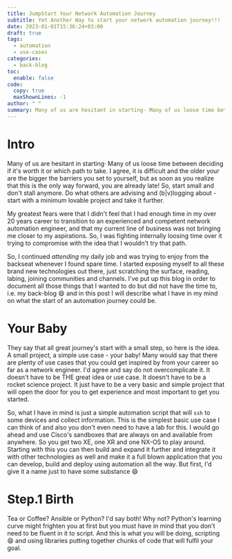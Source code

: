 ```yaml
---
title: JumpStart Your Network Automation Journey
subtitle: Yet Another Way to start your network automation journey!!!
date: 2023-01-01T15:36:24+03:00
draft: true
tags:
  - automation
  - use-cases
categories:
  - back-blog
toc:
  enable: false
code:
  copy: true
  maxShownLines: -1
author: " "
summary: Many of us are hesitant in starting· Many of us loose time between deciding if it's worth it or which path to take. I agree, it is difficult and the older your are the bigger the barriers you set to yourself, but as soon as you realize that this is the only way forward, you are already late! So, start small and don't stall anymore.
---
```


# Intro

Many of us are hesitant in starting· Many of us loose time between deciding if it's worth it or which path to take. I agree, it is difficult and the older your are the bigger the barriers you set to yourself, but as soon as you realize that this is the only way forward, you are already late! So, start small and don't stall anymore. Do what others are advising and (b|v)logging about - start with a minimum lovable project and take it further.

My greatest fears were that I didn't feel that I had enough time in my over 20 years career to transition to an experienced and competent network automation engineer, and that my current line of business was not bringing me closer to my aspirations. So, I was fighting internally loosing time over it trying to compromise with the idea that I wouldn't try that path.

So, I continued _attending_ my daily job and was trying to enjoy from the backseat whenever I found spare time. I started exposing myself to all these brand new technologies out there, just scratching the surface, reading, labing, joining communities and channels. I've put up this blog in order to document all those things that I wanted to do but did not have the time to, i.e. my back-blog :smile: and in this post I will describe what I have in my mind on what the start of an automation journey could be.

# Your Baby

They say that all great journey's start with a small step, so here is the idea. A small project, a simple use case - your baby! Many would say that there are plenty of use cases that you could get inspired by from your career so far as a network engineer. I'd agree and say do not overcomplicate it. It doesn't have to be THE great idea or use case. It doesn't have to be a rocket science project. It just have to be a very basic and simple project that will open the door for you to get experience and most important to get you started.

So, what I have in mind is just a simple automation script that will `ssh` to some devices and collect information. This is the simplest basic use case I can think of and also you don't even need to have a lab for this. I would go ahead and use Cisco's sandboxes that are always on and available from anywhere. So you get two XE, one XR and one NX-OS to play around. Starting with this you can then build and expand it further and integrate it with other technologies as well and make it a full blown application that you can develop, build and deploy using automation all the way. But first, I'd give it a name just to have some substance :smile:

# Step.1 Birth

Tea or Coffee? Ansible or Python? I'd say both! Why not? Python's learning curve might frighten you at first but you must have in mind that you don't need to be fluent in it to script. And this is what you will be doing, scripting :smile: and using libraries putting together chunks of code that will fulfil your goal.





